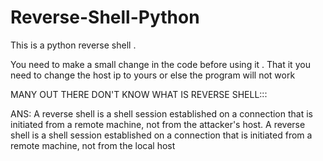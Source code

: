# Reverse-Shell-Python
This is a python reverse shell . 

You need to make a small change in the code before using it . That it you need to change the host ip to yours or else the program will not work



MANY OUT THERE DON'T KNOW WHAT IS REVERSE SHELL:::


ANS: A reverse shell is a shell session established on a connection that is initiated from a remote machine, not from the attacker's host. A reverse shell is a shell session established on a connection that is initiated from a remote machine, not from the local host
